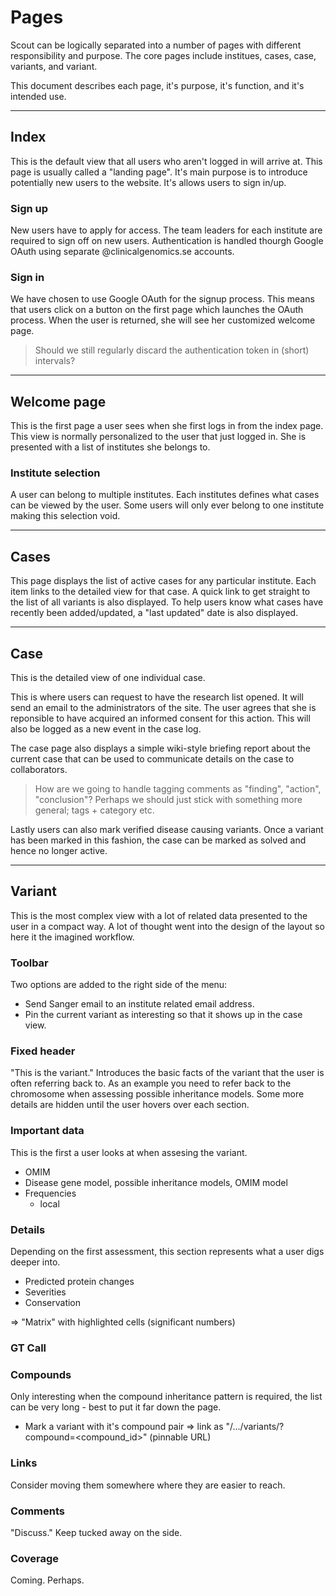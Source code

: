 # Pages
Scout can be logically separated into a number of pages with different responsibility and purpose. The core pages include institues, cases, case, variants, and variant.

This document describes each page, it's purpose, it's function, and it's intended use.

----------

## Index
This is the default view that all users who aren't logged in will arrive at. This page is usually called a "landing page". It's main purpose is to introduce potentially new users to the website. It's allows users to sign in/up.

### Sign up
New users have to apply for access. The team leaders for each institute are required to sign off on new users. Authentication is handled thourgh Google OAuth using separate @clinicalgenomics.se accounts.

### Sign in
We have chosen to use Google OAuth for the signup process. This means that users click on a button on the first page which launches the OAuth process. When the user is returned, she will see her customized welcome page.

> Should we still regularly discard the authentication token in (short) intervals?

----------


## Welcome page
This is the first page a user sees when she first logs in from the index page. This view is normally personalized to the user that just logged in. She is presented with a list of institutes she belongs to.

### Institute selection
A user can belong to multiple institutes. Each institutes defines what cases can be viewed by the user. Some users will only ever belong to one institute making this selection void.

----------


## Cases
This page displays the list of active cases for any particular institute. Each item links to the detailed view for that case. A quick link to get straight to the list of all variants is also displayed. To help users know what cases have recently been added/updated, a "last updated" date is also displayed.

----------


## Case
This is the detailed view of one individual case.

This is where users can request to have the research list opened. It will send an email to the administrators of the site. The user agrees that she is reponsible to have acquired an informed consent for this action. This will also be logged as a new event in the case log.

The case page also displays a simple wiki-style briefing report about the current case that can be used to communicate details on the case to collaborators.

> How are we going to handle tagging comments as "finding", "action", "conclusion"? Perhaps we should just stick with something more general; tags + category etc.

Lastly users can also mark verified disease causing variants. Once a variant has been marked in this fashion, the case can be marked as solved and hence no longer active.

----------


## Variant
This is the most complex view with a lot of related data presented to the user in a compact way. A lot of thought went into the design of the layout so here it the imagined workflow.

### Toolbar
Two options are added to the right side of the menu:

  - Send Sanger email to an institute related email address.
  - Pin the current variant as interesting so that it shows up in the case view.

### Fixed header
"This is the variant." Introduces the basic facts of the variant that the user is often referring back to. As an example you need to refer back to the chromosome when assessing possible inheritance models. Some more details are hidden until the user hovers over each section.

### Important data
This is the first a user looks at when assesing the variant.

  - OMIM
  - Disease gene model, possible inheritance models, OMIM model
  - Frequencies
    - local

### Details
Depending on the first assessment, this section represents what a user digs deeper into.

  - Predicted protein changes
  - Severities
  - Conservation

  => "Matrix" with highlighted cells (significant numbers)

### GT Call

### Compounds
Only interesting when the compound inheritance pattern is required, the list can be very long - best to put it far down the page.

  - Mark a variant with it's compound pair => link as "/.../variants/<id>?compound=<compound_id>" (pinnable URL)

### Links
Consider moving them somewhere where they are easier to reach.

### Comments
"Discuss." Keep tucked away on the side.

### Coverage
Coming. Perhaps.
